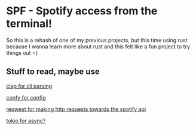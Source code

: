 # SPF - Spotify access from the terminal!

So this is a rehash of one of my previous projects, but this time using rust
because I wanna learn more about rust and this felt like a fun project to try
things out =)

## Stuff to read, maybe use
[clap for cli parsing](https://docs.rs/clap/latest/clap/_derive/_tutorial/index.html)

[confy for config](https://docs.rs/confy/latest/confy/index.html)

[reqwest for making http requests towards the spotify api](https://docs.rs/reqwest/latest/reqwest/)

[tokio for async?](https://docs.rs/tokio/latest/tokio/)

